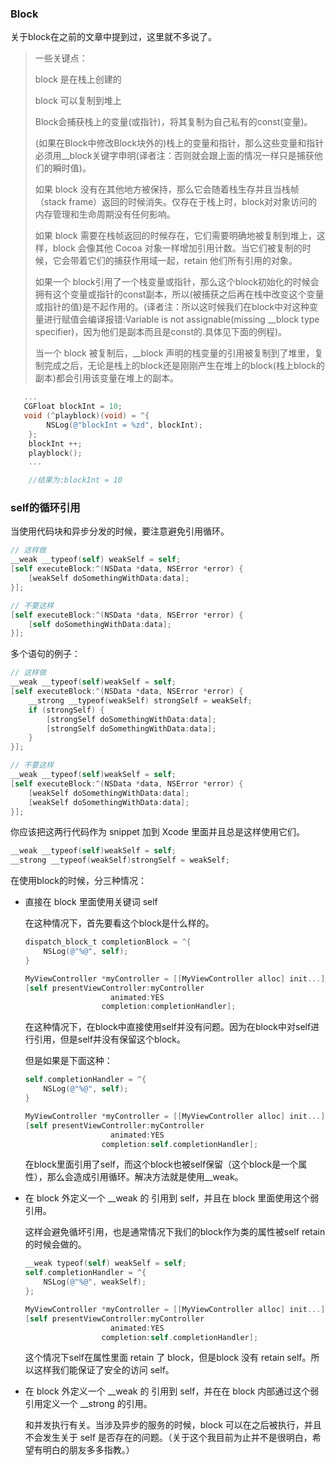 ### Block

关于block在之前的文章中提到过，这里就不多说了。

> 一些关键点：
> 
> block 是在栈上创建的
> 
> block 可以复制到堆上
> 
> Block会捕获栈上的变量(或指针)，将其复制为自己私有的const(变量)。
> 
> (如果在Block中修改Block块外的)栈上的变量和指针，那么这些变量和指针必须用__block关键字申明(译者注：否则就会跟上面的情况一样只是捕获他们的瞬时值)。
> 
> 如果 block 没有在其他地方被保持，那么它会随着栈生存并且当栈帧（stack frame）返回的时候消失。仅存在于栈上时，block对对象访问的内存管理和生命周期没有任何影响。
> 
> 如果 block 需要在栈帧返回的时候存在，它们需要明确地被复制到堆上，这样，block 会像其他 Cocoa 对象一样增加引用计数。当它们被复制的时候，它会带着它们的捕获作用域一起，retain 他们所有引用的对象。
> 
> 如果一个 block引用了一个栈变量或指针，那么这个block初始化的时候会拥有这个变量或指针的const副本，所以(被捕获之后再在栈中改变这个变量或指针的值)是不起作用的。(译者注：所以这时候我们在block中对这种变量进行赋值会编译报错:Variable is not assignable(missing __block type specifier)，因为他们是副本而且是const的.具体见下面的例程)。
> 
> 当一个 block 被复制后，__block 声明的栈变量的引用被复制到了堆里，复制完成之后，无论是栈上的block还是刚刚产生在堆上的block(栈上block的副本)都会引用该变量在堆上的副本。

``` objective-c
   ...
   CGFloat blockInt = 10;
   void (^playblock)(void) = ^{
        NSLog(@"blockInt = %zd", blockInt);
    };
    blockInt ++;
    playblock();
    ...

    //结果为:blockInt = 10
```

### self的循环引用

当使用代码块和异步分发的时候，要注意避免引用循环。 

``` objective-c
// 这样做
__weak __typeof(self) weakSelf = self;
[self executeBlock:^(NSData *data, NSError *error) {
    [weakSelf doSomethingWithData:data];
}];

// 不要这样
[self executeBlock:^(NSData *data, NSError *error) {
    [self doSomethingWithData:data];
}];
```

多个语句的例子：

``` objective-c
// 这样做
__weak __typeof(self)weakSelf = self;
[self executeBlock:^(NSData *data, NSError *error) {
    __strong __typeof(weakSelf) strongSelf = weakSelf;
    if (strongSelf) {
        [strongSelf doSomethingWithData:data];
        [strongSelf doSomethingWithData:data];
    }
}];

// 不要这样
__weak __typeof(self)weakSelf = self;
[self executeBlock:^(NSData *data, NSError *error) {
    [weakSelf doSomethingWithData:data];
    [weakSelf doSomethingWithData:data];
}];
```

你应该把这两行代码作为 snippet 加到 Xcode 里面并且总是这样使用它们。

``` objective-c
__weak __typeof(self)weakSelf = self;
__strong __typeof(weakSelf)strongSelf = weakSelf;
```



在使用block的时候，分三种情况：

- 直接在 block 里面使用关键词 self
  
  在这种情况下，首先要看这个block是什么样的。
  
  ``` objective-c
  dispatch_block_t completionBlock = ^{
      NSLog(@"%@", self);
  }
  
  MyViewController *myController = [[MyViewController alloc] init...];
  [self presentViewController:myController
                     animated:YES
                   completion:completionHandler];
  ```
  
  在这种情况下，在block中直接使用self并没有问题。因为在block中对self进行引用，但是self并没有保留这个block。
  
  但是如果是下面这种：
  
  ``` objective-c
  self.completionHandler = ^{
      NSLog(@"%@", self);
  }
  
  MyViewController *myController = [[MyViewController alloc] init...];
  [self presentViewController:myController
                     animated:YES
                   completion:self.completionHandler];
  ```
  
  在block里面引用了self，而这个block也被self保留（这个block是一个属性），那么会造成引用循环。解决方法就是使用__weak。
  
- 在 block 外定义一个 __weak 的 引用到 self，并且在 block 里面使用这个弱引用。
  
  这样会避免循坏引用，也是通常情况下我们的block作为类的属性被self retain 的时候会做的。
  
  ``` objective-c
  __weak typeof(self) weakSelf = self;
  self.completionHandler = ^{
      NSLog(@"%@", weakSelf);
  };
  
  MyViewController *myController = [[MyViewController alloc] init...];
  [self presentViewController:myController
                     animated:YES
                   completion:self.completionHandler];
  ```
  
  这个情况下self在属性里面 retain 了 block，但是block 没有 retain self。所以这样我们能保证了安全的访问 self。
  
- 在 block 外定义一个 \_\_weak 的 引用到 self，并在在 block 内部通过这个弱引用定义一个 __strong 的引用。
  
  和并发执行有关。当涉及异步的服务的时候，block 可以在之后被执行，并且不会发生关于 self 是否存在的问题。（关于这个我目前为止并不是很明白，希望有明白的朋友多多指教。）